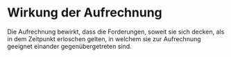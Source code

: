 # Wirkung der Aufrechnung

Die Aufrechnung bewirkt, dass die Forderungen, soweit sie sich decken, als in dem Zeitpunkt erloschen gelten, in welchem sie zur Aufrechnung geeignet einander gegenübergetreten sind. 

